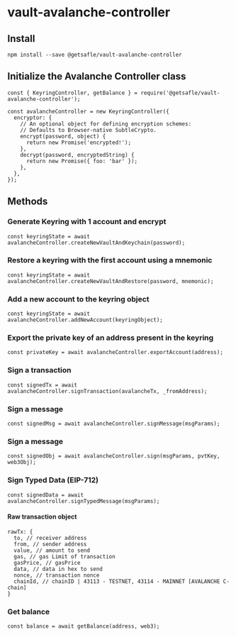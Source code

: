 # vault-avalanche-controller

## Install

`npm install --save @getsafle/vault-avalanche-controller`

## Initialize the Avalanche Controller class

```
const { KeyringController, getBalance } = require('@getsafle/vault-avalanche-controller');

const avalancheController = new KeyringController({
  encryptor: {
    // An optional object for defining encryption schemes:
    // Defaults to Browser-native SubtleCrypto.
    encrypt(password, object) {
      return new Promise('encrypted!');
    },
    decrypt(password, encryptedString) {
      return new Promise({ foo: 'bar' });
    },
  },
});
```

## Methods

### Generate Keyring with 1 account and encrypt

```
const keyringState = await avalancheController.createNewVaultAndKeychain(password);
```

### Restore a keyring with the first account using a mnemonic

```
const keyringState = await avalancheController.createNewVaultAndRestore(password, mnemonic);
```

### Add a new account to the keyring object

```
const keyringState = await avalancheController.addNewAccount(keyringObject);
```

### Export the private key of an address present in the keyring

```
const privateKey = await avalancheController.exportAccount(address);
```

### Sign a transaction

```
const signedTx = await avalancheController.signTransaction(avalancheTx, _fromAddress);
```

### Sign a message

```
const signedMsg = await avalancheController.signMessage(msgParams);
```

### Sign a message

```
const signedObj = await avalancheController.sign(msgParams, pvtKey, web3Obj);
```

### Sign Typed Data (EIP-712)

```
const signedData = await avalancheController.signTypedMessage(msgParams);
```

#### Raw transaction object

```
rawTx: {
  to, // receiver address
  from, // sender address
  value, // amount to send
  gas, // gas Limit of transaction
  gasPrice, // gasPrice
  data, // data in hex to send
  nonce, // transaction nonce
  chainId, // chainID | 43113 - TESTNET, 43114 - MAINNET [AVALANCHE C-chain]
}
```

### Get balance

```
const balance = await getBalance(address, web3);
```
